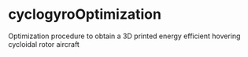 # cyclogyroOptimization
Optimization procedure to obtain a 3D printed energy efficient hovering cycloidal rotor aircraft
